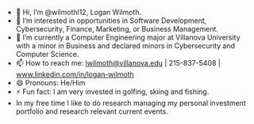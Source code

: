 - 👋 Hi, I’m @wilmothl12, Logan Wilmoth.
- 👀 I’m interested in opportunities in Software Development, Cybersecurity, Finance, Marketing, or Business Management. 
- 🌱 I’m currently a Computer Engineering major at Villanova University with a minor in Business and declared minors in Cybersecurity and Computer Science.
- 📫 How to reach me: lwilmoth@villanova.edu | 215-837-5408 | www.linkedin.com/in/logan-wilmoth
- 😄 Pronouns: He/Him
- ⚡ Fun fact: I am very invested in golfing, skiing and fishing.
- In my free time I like to do research managing my personal investment portfolio and research relevant current events.
